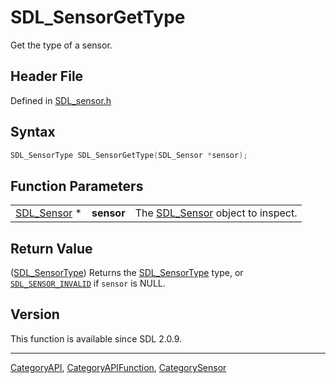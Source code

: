 # SDL_SensorGetType

Get the type of a sensor.

## Header File

Defined in [SDL_sensor.h](https://github.com/libsdl-org/SDL/blob/SDL2/include/SDL_sensor.h)

## Syntax

```c
SDL_SensorType SDL_SensorGetType(SDL_Sensor *sensor);
```

## Function Parameters

|                            |            |                                                 |
| -------------------------- | ---------- | ----------------------------------------------- |
| [SDL_Sensor](SDL_Sensor) * | **sensor** | The [SDL_Sensor](SDL_Sensor) object to inspect. |

## Return Value

([SDL_SensorType](SDL_SensorType)) Returns the
[SDL_SensorType](SDL_SensorType) type, or
[`SDL_SENSOR_INVALID`](SDL_SENSOR_INVALID) if `sensor` is NULL.

## Version

This function is available since SDL 2.0.9.

----
[CategoryAPI](CategoryAPI), [CategoryAPIFunction](CategoryAPIFunction), [CategorySensor](CategorySensor)

